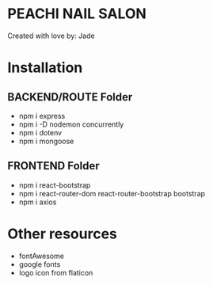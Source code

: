 # PEACHI NAIL SALON

Created with love by: Jade

# Installation

## BACKEND/ROUTE Folder

- npm i express
- npm i -D nodemon concurrently
- npm i dotenv
- npm i mongoose

## FRONTEND Folder

- npm i react-bootstrap
- npm i react-router-dom react-router-bootstrap bootstrap
- npm i axios

# Other resources

- fontAwesome
- google fonts
- logo icon from flaticon
